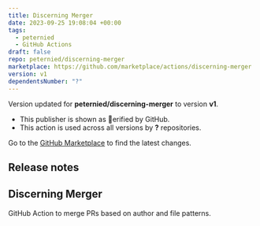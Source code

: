 ```yaml
---
title: Discerning Merger
date: 2023-09-25 19:08:04 +00:00
tags:
  - peternied
  - GitHub Actions
draft: false
repo: peternied/discerning-merger
marketplace: https://github.com/marketplace/actions/discerning-merger
version: v1
dependentsNumber: "?"
---
```



Version updated for **peternied/discerning-merger** to version **v1**.
- This publisher is shown as erified by GitHub.
- This action is used across all versions by **?** repositories.

Go to the [GitHub Marketplace](https://github.com/marketplace/actions/discerning-merger) to find the latest changes.

## Release notes

## Discerning Merger
GitHub Action to merge PRs based on author and file patterns.
